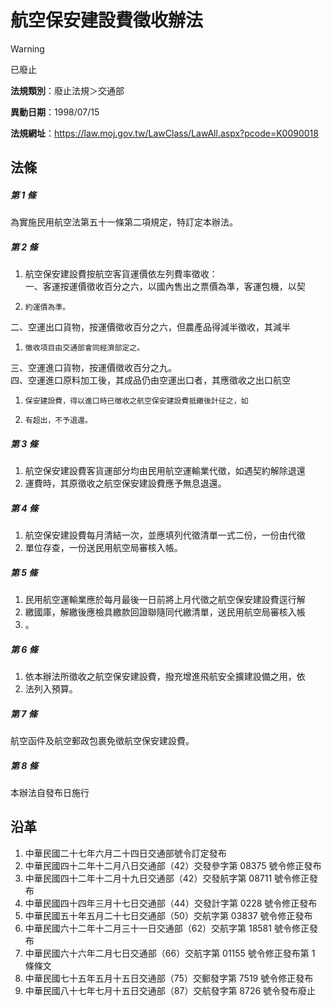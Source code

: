 # 航空保安建設費徵收辦法


> [!WARNING]
> 已廢止


**法規類別**：廢止法規＞交通部

**異動日期**：1998/07/15  

**法規網址**：https://law.moj.gov.tw/LawClass/LawAll.aspx?pcode=K0090018



## 法條
##### 第 1 條
為實施民用航空法第五十一條第二項規定，特訂定本辦法。

##### 第 2 條
1. 航空保安建設費按航空客貨運價依左列費率徵收：  
一、客運按運價徵收百分之六，以國內售出之票價為準，客運包機，以契
1.     約運價為準。  
二、空運出口貨物，按運價徵收百分之六，但農產品得減半徵收，其減半
1.     徵收項目由交通部會同經濟部定之。  
三、空運進口貨物，按運價徵收百分之九。  
四、空運進口原料加工後，其成品仍由空運出口者，其應徵收之出口航空
1.     保安建設費，得以進口時已徵收之航空保安建設費抵繳後計征之，如
1.     有超出，不予退還。

##### 第 3 條
1. 航空保安建設費客貨運部分均由民用航空運輸業代徵，如遇契約解除退還
1. 運費時，其原徵收之航空保安建設費應予無息退還。

##### 第 4 條
1. 航空保安建設費每月清結一次，並應填列代徵清單一式二份，一份由代徵
1. 單位存查，一份送民用航空局審核入帳。

##### 第 5 條
1. 民用航空運輸業應於每月最後一日前將上月代徵之航空保安建設費逕行解
1. 繳國庫，解繳後應檢具繳款回證聯隨同代繳清單，送民用航空局審核入帳
1. 。

##### 第 6 條
1. 依本辦法所徵收之航空保安建設費，撥充增進飛航安全擴建設備之用，依
1. 法列入預算。

##### 第 7 條
航空函件及航空郵政包裹免徵航空保安建設費。

##### 第 8 條
本辦法自發布日施行

## 沿革
1. 中華民國二十七年六月二十四日交通部號令訂定發布
1. 中華民國四十二年十二月八日交通部（42）交發參字第 08375  號令修正發布
1. 中華民國四十二年十二月十九日交通部（42）交發航字第 08711  號令修正發布
1. 中華民國四十四年三月十七日交通部（44）交發計字第 0228 號令修正發布
1. 中華民國五十年五月二十七日交通部（50）交航字第 03837  號令修正發布
1. 中華民國六十二年十二月三十一日交通部（62）交航字第 18581  號令修正發布
1. 中華民國六十六年二月七日交通部（66）交航字第 01155  號令修正發布第 1  條條文
1. 中華民國七十五年五月十五日交通部（75）交郵發字第 7519 號令修正發布
1. 中華民國八十七年七月十五日交通部（87）交航發字第 8726 號令發布廢止
